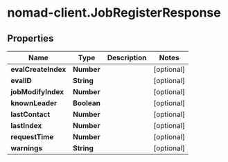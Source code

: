 # nomad-client.JobRegisterResponse

## Properties

Name | Type | Description | Notes
------------ | ------------- | ------------- | -------------
**evalCreateIndex** | **Number** |  | [optional] 
**evalID** | **String** |  | [optional] 
**jobModifyIndex** | **Number** |  | [optional] 
**knownLeader** | **Boolean** |  | [optional] 
**lastContact** | **Number** |  | [optional] 
**lastIndex** | **Number** |  | [optional] 
**requestTime** | **Number** |  | [optional] 
**warnings** | **String** |  | [optional] 


